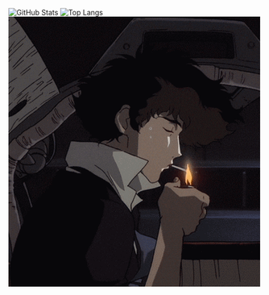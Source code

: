 ![GitHub Stats](https://github-readme-stats.vercel.app/api?username=ВАШ_НИК&show_icons=true&theme=radical)
![Top Langs](https://github-readme-stats.vercel.app/api/top-langs/?username=ВАШ_НИК&layout=compact)
![Banner](https://github.com/rope01/rope01/blob/main/cowboy%20bebop%20smoking%20GIF.gif)
